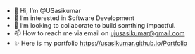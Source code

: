 - 👋 Hi, I’m @USasikumar
- 👀 I’m interested in Software Development
- 💞️ I’m looking to collaborate to build somthing impactful.
- 📫 How to reach me via email on ujusasikumar@gmail.com
- ✨ Here is my portfolio https://usasikumar.github.io/Portfolio

<!---
USasikumar/USasikumar is a ✨ special ✨ repository because its `README.md` (this file) appears on your GitHub profile.
You can click the Preview link to take a look at your changes.
--->
